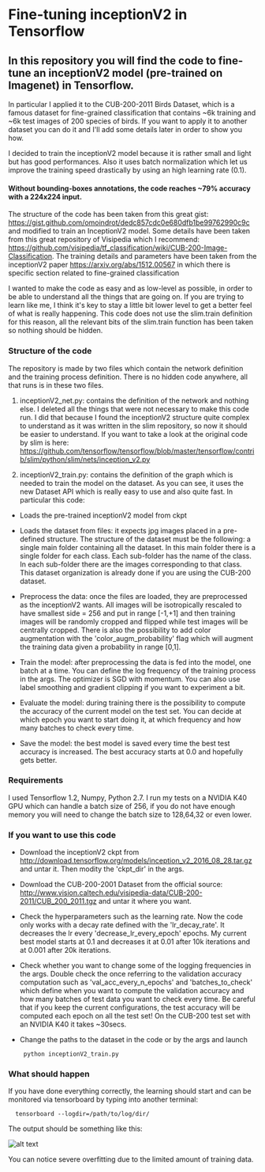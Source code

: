 # Fine-tuning inceptionV2 in Tensorflow

## In this repository you will find the code to fine-tune an inceptionV2 model (pre-trained on Imagenet) in Tensorflow.

In particular I applied it to the CUB-200-2011 Birds Dataset, which is a famous dataset for fine-grained classification that contains ~6k training and ~6k test images of 200 species of birds. If you want to apply it to another dataset you can do it and I'll add some details later in order to show you how. 

I decided to train the inceptionV2 model because it is rather small and light but has good performances. Also it uses batch normalization which let us improve the training speed drastically by using an high learning rate (0.1). 

#### Without bounding-boxes annotations, the code reaches ~79% accuracy with a 224x224 input. 

The structure of the code has been taken from this great gist: https://gist.github.com/omoindrot/dedc857cdc0e680dfb1be99762990c9c and modified to train an InceptionV2 model. Some details have been taken from this great repository of Visipedia which I recommend: https://github.com/visipedia/tf_classification/wiki/CUB-200-Image-Classification. The training details and parameters have been taken from the inceptionV2 paper https://arxiv.org/abs/1512.00567 in which there is specific section related to fine-grained classification

I wanted to make the code as easy and as low-level as possible, in order to be able to understand all the things that are going on. If you are trying to learn like me, I think it's key to stay a little bit lower level to get a better feel of what is really happening. This code does not use the slim.train definition for this reason, all the relevant bits of the slim.train function has been taken so nothing should be hidden. 

### Structure of the code

The repository is made by two files which contain the network definition and the training process definition. There is no hidden code anywhere, all that runs is in these two files. 

1. inceptionV2_net.py: contains the definition of the network and nothing else. I deleted all the things that were not necessary to make this code run. I did that because I found the inceptionV2 structure quite complex to understand as it was written in the slim repository, so now it should be easier to understand. If you want to take a look at the original code by slim is here: https://github.com/tensorflow/tensorflow/blob/master/tensorflow/contrib/slim/python/slim/nets/inception_v2.py 

2. inceptionV2_train.py: contains the definition of the graph which is needed to train the model on the dataset. As you can see, it uses the new Dataset API which is really easy to use and also quite fast. In particular this code:

- Loads the pre-trained inceptionV2 model from ckpt

- Loads the dataset from files: it expects jpg images placed in a pre-defined structure. The structure of the dataset must be the following: a single main folder containing all the dataset. In this main folder there is a single folder for each class. Each sub-folder has the name of the class. In each sub-folder there are the images corresponding to that class. This dataset organization is already done if you are using the CUB-200 dataset. 

- Preprocess the data: once the files are loaded, they are preprocessed as the inceptionV2 wants. All images will be isotropically rescaled to have smallest side = 256 and put in range [-1,+1] and then training images will be randomly cropped and flipped while test images will be centrally cropped. There is also the possibility to add color augmentation with the 'color_augm_probability' flag which will augment the training data given a probability in range [0,1].

- Train the model: after preprocessing the data is fed into the model, one batch at a time. You can define the log frequency of the training process in the args. The optimizer is SGD with momentum. You can also use label smoothing and gradient clipping if you want to experiment a bit. 

- Evaluate the model: during training there is the possibility to compute the accuracy of the current model on the test set. You can decide at which epoch you want to start doing it, at which frequency and how many batches to check every time. 

- Save the model: the best model is saved every time the best test accuracy is increased. The best accuracy starts at 0.0 and hopefully gets better. 

### Requirements

I used Tensorflow 1.2, Numpy, Python 2.7. I run my tests on a NVIDIA K40 GPU which can handle a batch size of 256, if you do not have enough memory you will need to change the batch size to 128,64,32 or even lower. 

### If you want to use this code

- Download the inceptionV2 ckpt from http://download.tensorflow.org/models/inception_v2_2016_08_28.tar.gz and untar it. Then modity the 'ckpt_dir' in the args.
- Download the CUB-200-2001 Dataset from the official source: http://www.vision.caltech.edu/visipedia-data/CUB-200-2011/CUB_200_2011.tgz and untar it where you want. 
- Check the hyperparameters such as the learning rate. Now the code only works with a decay rate defined with the 'lr_decay_rate'. It decreases the lr every 'decrease_lr_every_epoch' epochs. My current best model starts at 0.1 and decreases it at 0.01 after 10k iterations and at 0.001 after 20k iterations. 
- Check whether you want to change some of the logging frequencies in the args. Double check the once referring to the validation accuracy computation such as 'val_acc_every_n_epochs' and 'batches_to_check' which define when you want to compute the validation accuracy and how many batches of test data you want to check every time. Be careful that if you keep the current configurations, the test accuracy will be computed each epoch on all the test set! On the CUB-200 test set with an NVIDIA K40 it takes ~30secs.
- Change the paths to the dataset in the code or by the args and launch

       python inceptionV2_train.py

### What should happen

If you have done everything correctly, the learning should start and can be monitored via tensorboard by typing into another terminal:

      tensorboard --logdir=/path/to/log/dir/ 
      
The output should be something like this:

![alt text](https://github.com/simo23/inceptionV2_finetune/blob/master/training_tensorboard.png "tensorboard")

You can notice severe overfitting due to the limited amount of training data. 
       
       


